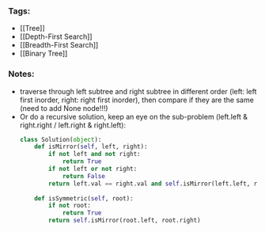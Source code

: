 ### Tags:
- [[Tree]]
- [[Depth-First Search]]
- [[Breadth-First Search]]
- [[Binary Tree]]
### Notes:
- traverse through left subtree and right subtree in different order (left: left first inorder, right: right first inorder), then compare if they are the same (need to add None node!!!)
- Or do a recursive solution, keep an eye on the sub-problem (left.left & right.right / left.right & right.left):
	```python
	class Solution(object):
	    def isMirror(self, left, right):
	        if not left and not right:
	            return True
	        if not left or not right:
	            return False
	        return left.val == right.val and self.isMirror(left.left, right.right) and self.isMirror(left.right, right.left)
	    
	    def isSymmetric(self, root):
	        if not root:
	            return True
	        return self.isMirror(root.left, root.right)
	```